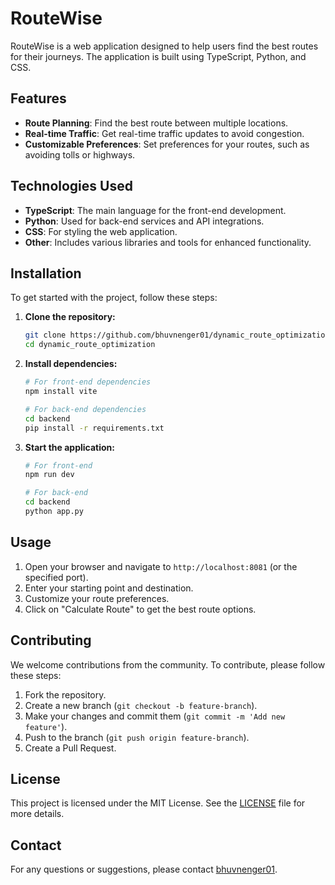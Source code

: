 # RouteWise

RouteWise is a web application designed to help users find the best routes for their journeys. The application is built using TypeScript, Python, and CSS.

## Features

- **Route Planning**: Find the best route between multiple locations.
- **Real-time Traffic**: Get real-time traffic updates to avoid congestion.
- **Customizable Preferences**: Set preferences for your routes, such as avoiding tolls or highways.

## Technologies Used

- **TypeScript**: The main language for the front-end development.
- **Python**: Used for back-end services and API integrations.
- **CSS**: For styling the web application.
- **Other**: Includes various libraries and tools for enhanced functionality.

## Installation

To get started with the project, follow these steps:

1. **Clone the repository:**
    ```sh
    git clone https://github.com/bhuvnenger01/dynamic_route_optimization.git
    cd dynamic_route_optimization
    ```

2. **Install dependencies:**
    ```sh
    # For front-end dependencies
    npm install vite

    # For back-end dependencies
    cd backend
    pip install -r requirements.txt
    ```

3. **Start the application:**
    ```sh
    # For front-end
    npm run dev

    # For back-end
    cd backend
    python app.py
    ```

## Usage

1. Open your browser and navigate to `http://localhost:8081` (or the specified port).
2. Enter your starting point and destination.
3. Customize your route preferences.
4. Click on "Calculate Route" to get the best route options.

## Contributing

We welcome contributions from the community. To contribute, please follow these steps:

1. Fork the repository.
2. Create a new branch (`git checkout -b feature-branch`).
3. Make your changes and commit them (`git commit -m 'Add new feature'`).
4. Push to the branch (`git push origin feature-branch`).
5. Create a Pull Request.

## License

This project is licensed under the MIT License. See the [LICENSE](LICENSE) file for more details.

## Contact

For any questions or suggestions, please contact [bhuvnenger01](https://github.com/bhuvnenger01).

